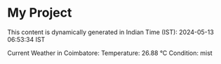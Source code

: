 # My Project

This content is dynamically generated in Indian Time (IST): 2024-05-13 06:53:34 IST


Current Weather in Coimbatore:
Temperature: 26.88 °C
Condition: mist
